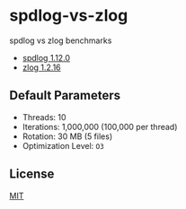 # spdlog-vs-zlog

spdlog vs zlog benchmarks

- [spdlog 1.12.0](https://github.com/gabime/spdlog/releases/tag/v1.12.0)
- [zlog 1.2.16](https://github.com/HardySimpson/zlog/releases/tag/1.2.16)

## Default Parameters

- Threads: 10
- Iterations: 1,000,000 (100,000 per thread)
- Rotation: 30 MB (5 files)
- Optimization Level: `O3`

## License

[MIT](LICENSE)
